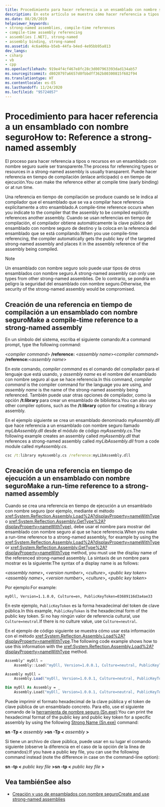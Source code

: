 ```yaml
---
title: Procedimiento para hacer referencia a un ensamblado con nombre seguro
description: En este artículo se muestra cómo hacer referencia a tipos o recursos en un ensamblado .NET con nombre seguro, en tiempo de compilación o en tiempo de ejecución.
ms.date: 08/20/2019
helpviewer_keywords:
- strong-named assemblies, compile-time references
- compile-time assembly referencing
- assemblies [.NET], strong-named
- assembly binding, strong-named
ms.assetid: 4c6a406a-b5eb-44fa-b4ed-4e95bb95a813
dev_langs:
- csharp
- vb
- cpp
ms.openlocfilehash: 919e4f4cf467e8fc28c3d007963393dad134ab57
ms.sourcegitcommit: d8020797a6657d0fbbdff362b80300815f682f94
ms.translationtype: HT
ms.contentlocale: es-ES
ms.lasthandoff: 11/24/2020
ms.locfileid: "95724057"
---
```

# <a name="how-to-reference-a-strong-named-assembly"></a><span data-ttu-id="d17e5-103">Procedimiento para hacer referencia a un ensamblado con nombre seguro</span><span class="sxs-lookup"><span data-stu-id="d17e5-103">How to: Reference a strong-named assembly</span></span>

<span data-ttu-id="d17e5-104">El proceso para hacer referencia a tipos o recursos en un ensamblado con nombre seguro suele ser transparente.</span><span class="sxs-lookup"><span data-stu-id="d17e5-104">The process for referencing types or resources in a strong-named assembly is usually transparent.</span></span> <span data-ttu-id="d17e5-105">Puede hacer referencia en tiempo de compilación (enlace anticipado) o en tiempo de ejecución.</span><span class="sxs-lookup"><span data-stu-id="d17e5-105">You can make the reference either at compile time (early binding) or at run time.</span></span>  
  
<span data-ttu-id="d17e5-106">Una referencia en tiempo de compilación se produce cuando se le indica al compilador que el ensamblado que se va a compilar hace referencia explícitamente a otro ensamblado.</span><span class="sxs-lookup"><span data-stu-id="d17e5-106">A compile-time reference occurs when you indicate to the compiler that the assembly to be compiled explicitly references another assembly.</span></span> <span data-ttu-id="d17e5-107">Cuando se usan referencias en tiempo de compilación, el compilador obtiene automáticamente la clave pública del ensamblado con nombre seguro de destino y la coloca en la referencia del ensamblado que se está compilando.</span><span class="sxs-lookup"><span data-stu-id="d17e5-107">When you use compile-time referencing, the compiler automatically gets the public key of the targeted strong-named assembly and places it in the assembly reference of the assembly being compiled.</span></span>
  
> [!NOTE]
> <span data-ttu-id="d17e5-108">Un ensamblado con nombre seguro solo puede usar tipos de otros ensamblados con nombre seguro.</span><span class="sxs-lookup"><span data-stu-id="d17e5-108">A strong-named assembly can only use types from other strong-named assemblies.</span></span> <span data-ttu-id="d17e5-109">De lo contrario, se pondría en peligro la seguridad del ensamblado con nombre seguro.</span><span class="sxs-lookup"><span data-stu-id="d17e5-109">Otherwise, the security of the strong-named assembly would be compromised.</span></span>  
  
## <a name="make-a-compile-time-reference-to-a-strong-named-assembly"></a><span data-ttu-id="d17e5-110">Creación de una referencia en tiempo de compilación a un ensamblado con nombre seguro</span><span class="sxs-lookup"><span data-stu-id="d17e5-110">Make a compile-time reference to a strong-named assembly</span></span>  

<span data-ttu-id="d17e5-111">En un símbolo del sistema, escriba el siguiente comando:</span><span class="sxs-lookup"><span data-stu-id="d17e5-111">At a command prompt, type the following command:</span></span>  

<span data-ttu-id="d17e5-112">\<*compiler command*> **/reference:** \<*assembly name*></span><span class="sxs-lookup"><span data-stu-id="d17e5-112">\<*compiler command*> **/reference:**\<*assembly name*></span></span>  

<span data-ttu-id="d17e5-113">En este comando, *compiler command* es el comando del compilador para el lenguaje que está usando, y *assembly name* es el nombre del ensamblado con nombre seguro al que se hace referencia.</span><span class="sxs-lookup"><span data-stu-id="d17e5-113">In this command, *compiler command* is the compiler command for the language you are using, and *assembly name* is the name of the strong-named assembly being referenced.</span></span> <span data-ttu-id="d17e5-114">También puede usar otras opciones de compilador, como la opción **/t:library** para crear un ensamblado de biblioteca.</span><span class="sxs-lookup"><span data-stu-id="d17e5-114">You can also use other compiler options, such as the **/t:library** option for creating a library assembly.</span></span>  

<span data-ttu-id="d17e5-115">En el ejemplo siguiente se crea un ensamblado denominado *myAssembly.dll* que hace referencia a un ensamblado con nombre seguro llamado *myLibAssembly.dll* desde el módulo de código *myAssembly.cs*.</span><span class="sxs-lookup"><span data-stu-id="d17e5-115">The following example creates an assembly called *myAssembly.dll* that references a strong-named assembly called *myLibAssembly.dll* from a code module called *myAssembly.cs*.</span></span>  

```cmd
csc /t:library myAssembly.cs /reference:myLibAssembly.dll  
```  

## <a name="make-a-run-time-reference-to-a-strong-named-assembly"></a><span data-ttu-id="d17e5-116">Creación de una referencia en tiempo de ejecución a un ensamblado con nombre seguro</span><span class="sxs-lookup"><span data-stu-id="d17e5-116">Make a run-time reference to a strong-named assembly</span></span>  
  
<span data-ttu-id="d17e5-117">Cuando se crea una referencia en tiempo de ejecución a un ensamblado con nombre seguro (por ejemplo, mediante el método <xref:System.Reflection.Assembly.Load%2A?displayProperty=nameWithType> o <xref:System.Reflection.Assembly.GetType%2A?displayProperty=nameWithType>), debe usar el nombre para mostrar del ensamblado con nombre seguro al que se hace referencia.</span><span class="sxs-lookup"><span data-stu-id="d17e5-117">When you make a run-time reference to a strong-named assembly, for example by using the <xref:System.Reflection.Assembly.Load%2A?displayProperty=nameWithType> or <xref:System.Reflection.Assembly.GetType%2A?displayProperty=nameWithType> method, you must use the display name of the referenced strong-named assembly.</span></span> <span data-ttu-id="d17e5-118">La sintaxis de un nombre para mostrar es la siguiente:</span><span class="sxs-lookup"><span data-stu-id="d17e5-118">The syntax of a display name is as follows:</span></span>  

<span data-ttu-id="d17e5-119">\<*assembly name*>**,** \<*version number*>**,** \<*culture*>**,** \<*public key token*></span><span class="sxs-lookup"><span data-stu-id="d17e5-119">\<*assembly name*>**,** \<*version number*>**,** \<*culture*>**,** \<*public key token*></span></span>  

<span data-ttu-id="d17e5-120">Por ejemplo:</span><span class="sxs-lookup"><span data-stu-id="d17e5-120">For example:</span></span>  

```console
myDll, Version=1.1.0.0, Culture=en, PublicKeyToken=03689116d3a4ae33
```  

<span data-ttu-id="d17e5-121">En este ejemplo, `PublicKeyToken` es la forma hexadecimal del token de clave pública.</span><span class="sxs-lookup"><span data-stu-id="d17e5-121">In this example, `PublicKeyToken` is the hexadecimal form of the public key token.</span></span> <span data-ttu-id="d17e5-122">Si no hay ningún valor de referencia cultural, use `Culture=neutral`.</span><span class="sxs-lookup"><span data-stu-id="d17e5-122">If there is no culture value, use `Culture=neutral`.</span></span>  

<span data-ttu-id="d17e5-123">En el ejemplo de código siguiente se muestra cómo usar esta información con el método <xref:System.Reflection.Assembly.Load%2A?displayProperty=nameWithType>.</span><span class="sxs-lookup"><span data-stu-id="d17e5-123">The following code example shows how to use this information with the <xref:System.Reflection.Assembly.Load%2A?displayProperty=nameWithType> method.</span></span>  

```cpp
Assembly^ myDll =
    Assembly::Load("myDll, Version=1.0.0.1, Culture=neutral, PublicKeyToken=9b35aa32c18d4fb1");
```

```csharp
Assembly myDll =
    Assembly.Load("myDll, Version=1.0.0.1, Culture=neutral, PublicKeyToken=9b35aa32c18d4fb1");
```

```vb
Dim myDll As Assembly = _
    Assembly.Load("myDll, Version=1.0.0.1, Culture=neutral, PublicKeyToken=9b35aa32c18d4fb1")
```

<span data-ttu-id="d17e5-124">Puede imprimir el formato hexadecimal de la clave pública y el token de clave pública de un ensamblado concreto. Para ello, use el siguiente comando de la [herramienta de nombre seguro (Sn.exe)](../../framework/tools/sn-exe-strong-name-tool.md):</span><span class="sxs-lookup"><span data-stu-id="d17e5-124">You can print the hexadecimal format of the public key and public key token for a specific assembly by using the following [Strong Name (Sn.exe)](../../framework/tools/sn-exe-strong-name-tool.md) command:</span></span>  

<span data-ttu-id="d17e5-125">**sn -Tp \<** *assembly* **>**</span><span class="sxs-lookup"><span data-stu-id="d17e5-125">**sn -Tp \<** *assembly* **>**</span></span>  

<span data-ttu-id="d17e5-126">Si tiene un archivo de clave pública, puede usar en su lugar el comando siguiente (observe la diferencia en el caso de la opción de la línea de comandos):</span><span class="sxs-lookup"><span data-stu-id="d17e5-126">If you have a public key file, you can use the following command instead (note the difference in case on the command-line option):</span></span>  

<span data-ttu-id="d17e5-127">**sn -tp \<** *public key file* **>**</span><span class="sxs-lookup"><span data-stu-id="d17e5-127">**sn -tp \<** *public key file* **>**</span></span>  

## <a name="see-also"></a><span data-ttu-id="d17e5-128">Vea también</span><span class="sxs-lookup"><span data-stu-id="d17e5-128">See also</span></span>

- [<span data-ttu-id="d17e5-129">Creación y uso de ensamblados con nombre seguro</span><span class="sxs-lookup"><span data-stu-id="d17e5-129">Create and use strong-named assemblies</span></span>](create-use-strong-named.md)
